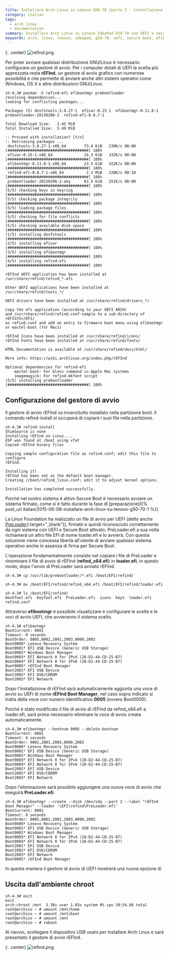 ```yaml
---
title: Installare Arch Linux su Lenovo G50-70 (parte 5 - installazione del gestore di avvio)
category: italian
tags:
  - arch linux
  - documentation
summary: Installare Arch Linux su Lenovo IdeaPad G50-70 con UEFI e Secure Boot
keywords: arch, linux, lenovo, ideapad, g50-70, uefi, secure boot, efibootmgr, loader, refind, prebootloader
---
```


{: .center}
![refind.png]

Per poter avviare qualsiasi distribuzione GNU/Linux è necessario configurare un
gestore di avvio. Per i computer dotati di UEFI la scelta più apprezzata resta
**rEFInd**, un gestore di avvio grafico con numerose possibilità e che permette
di avviare anche altri sistemi operativi come Windows, OS X e altre distribuzioni
GNU/Linux.

    sh-4.3# pacman -S refind-efi efibootmgr prebootloader
    resolving dependencies...
    looking for conflicting packages...

    Packages (5) dosfstools-3.0.27-1  efivar-0.15-1  efibootmgr-0.11.0-1  prebootloader-20130206-2  refind-efi-0.8.7-1

    Total Download Size:   2.45 MiB
    Total Installed Size:  5.49 MiB

    :: Proceed with installation? [Y/n] 
    :: Retrieving packages ...
     dosfstools-3.0.27-1-x86_64        73.4 KiB   239K/s 00:00 [####################################] 100%
     efivar-0.15-1-x86_64              24.3 KiB   332K/s 00:00 [####################################] 100%
     efibootmgr-0.11.0-1-x86_64        23.5 KiB   322K/s 00:00 [####################################] 100%
     refind-efi-0.8.7-1-x86_64          2.3 MiB   228K/s 00:10 [####################################] 100%
     prebootloader-20130206-2-any      63.5 KiB   251K/s 00:00 [####################################] 100%
    (5/5) checking keys in keyring                             [####################################] 100%
    (5/5) checking package integrity                           [####################################] 100%
    (5/5) loading package files                                [####################################] 100%
    (5/5) checking for file conflicts                          [####################################] 100%
    (5/5) checking available disk space                        [####################################] 100%
    (1/5) installing dosfstools                                [####################################] 100%
    (2/5) installing efivar                                    [####################################] 100%
    (3/5) installing efibootmgr                                [####################################] 100%
    (4/5) installing refind-efi                                [####################################] 100%

    rEFInd UEFI application has been installed at /usr/share/refind/refind_*.efi

    Other UEFI applications have been installed at /usr/share/refind/tools_*/

    UEFI drivers have been installed at /usr/share/refind/drivers_*/

    Copy the efi application (according to your UEFI ARCH) 
    and /usr/share/refind/refind.conf-sample to a sub-directory of <EFISYS>/EFI/
    as refind.conf and add an entry to firmware boot menu using efibootmgr
    or mactel-boot (for Macs)

    rEFInd Icons have been installed at /usr/share/refind/icons/
    rEFInd Fonts have been installed at /usr/share/refind/fonts/

    HTML Documentation is available at /usr/share/refind/docs/html/

    More info: https://wiki.archlinux.org/index.php/rEFInd 

    Optional dependencies for refind-efi
        mactel-boot: For bless command in Apple Mac systems
        imagemagick: For refind-mkfont script
    (5/5) installing prebootloader                             [####################################] 100%

## Configurazione del gestore di avvio

Il gestore di avvio rEFInd va innanzitutto installato nella partizione boot. Il
comando refind-install si occuperà di copiare i suoi file nella partizione.

    sh-4.3# refind-install 
    ShimSource is none
    Installing rEFInd on Linux....
    ESP was found at /boot using vfat
    Copied rEFInd binary files

    Copying sample configuration file as refind.conf; edit this file to configure
    rEFInd.

    Installing it!
    rEFInd has been set as the default boot manager.
    Creating //boot/refind_linux.conf; edit it to adjust kernel options.

    Installation has completed successfully.

Poiché nel nostro sistema è attivo Secure Boot è necessario avviare un sistema
firmato, come si è fatto durante la fase di
[preparazione]({% post_url italian/2015-06-08-installare-arch-linux-su-lenovo-g50-70-1 %}).

La Linux Foundation ha realizzato un file di avvio per UEFI (detto anche
[PreLoader]{:target="_blank"}), firmato e quindi riconosciuto correttamente da
ogni sistema con UEFI e Secure Boot attivato. PreLoader.efi a sua volta
richiamerà un altro file EFI di nome loader.efi e lo avvierà. Con questa
soluzione viene concessa libertà all'utente di avviare qualsiasi sistema
operativo anche in assenza di firma per Secure Boot.

L'operazione fondamentalmente consiste nel copiare i file di PreLoader e
rinominare il file di avvio di rEFInd (**refind_x64.efi**) in **loader.efi**,
in questo modo, dopo l'avvio di PreLoader sarà avviato rEFInd.

    sh-4.3# cp /usr/lib/prebootloader/*.efi /boot/EFI/refind/

    sh-4.3# mv /boot/EFI/refind/refind_x64.efi /boot/EFI/refind/loader.efi

    sh-4.3# ls /boot/EFI/refind/
    HashTool.efi  KeyTool.efi  PreLoader.efi  icons  keys  loader.efi  refind.conf

Attraverso **efibootmgr** è possibile visualizzare e configurare le scelte e le
voci di avvio UEFI, che avvieranno il sistema scelto.

    sh-4.3# efibootmgr 
    BootCurrent: 0001
    Timeout: 0 seconds
    BootOrder: 0005,0002,2001,2003,0000,2002
    Boot0000* Lenovo Recovery System
    Boot0001* EFI USB Device (Generic USB Storage)
    Boot0002* Windows Boot Manager
    Boot0003* EFI Network 0 for IPv4 (28-D2-44-CD-25-B7) 
    Boot0004* EFI Network 0 for IPv6 (28-D2-44-CD-25-B7) 
    Boot0005* rEFInd Boot Manager
    Boot2001* EFI USB Device
    Boot2002* EFI DVD/CDROM
    Boot2003* EFI Network

Dopo l'installazione di rEFInd sarà automaticamente aggiunta una voce di avvio
su UEFI di nome **rEFInd Boot Manager**, nel caso sopra indicato si tratta
della voce con numero identificativo **0005** (ovvero Boot0005).

Poiché è stato modificato il file di avvio di rEFInd da refind_x64.efi a
loader.efi, sarà prima necessario eliminare la voce di avvio creata automaticamente.

    sh-4.3# efibootmgr --bootnum 0005 --delete-bootnum
    BootCurrent: 0001
    Timeout: 0 seconds
    BootOrder: 0002,2001,2003,0000,2002
    Boot0000* Lenovo Recovery System
    Boot0001* EFI USB Device (Generic USB Storage)
    Boot0002* Windows Boot Manager
    Boot0003* EFI Network 0 for IPv4 (28-D2-44-CD-25-B7) 
    Boot0004* EFI Network 0 for IPv6 (28-D2-44-CD-25-B7) 
    Boot2001* EFI USB Device
    Boot2002* EFI DVD/CDROM
    Boot2003* EFI Network

Dopo l'eliminazione sarà possibile aggiungere una nuova voce di avvio che
eseguirà **PreLoader.efi**.

    sh-4.3# efibootmgr --create --disk /dev/sda --part 2 --label "rEFInd Boot Manager" --loader '\EFI\refind\PreLoader.efi'
    BootCurrent: 0001
    Timeout: 0 seconds
    BootOrder: 0005,0002,2001,2003,0000,2002
    Boot0000* Lenovo Recovery System
    Boot0001* EFI USB Device (Generic USB Storage)
    Boot0002* Windows Boot Manager
    Boot0003* EFI Network 0 for IPv4 (28-D2-44-CD-25-B7)
    Boot0004* EFI Network 0 for IPv6 (28-D2-44-CD-25-B7)
    Boot2001* EFI USB Device
    Boot2002* EFI DVD/CDROM
    Boot2003* EFI Network
    Boot0005* rEFInd Boot Manager

In questa maniera il gestore di avvio di UEFI mostrerà una nuova opzione di

## Uscita dall'ambiente chroot

    sh-4.3# exit
    exit
    arch-chroot /mnt  3.38s user 1.83s system 0% cpu 39:54.86 total
    root@archiso ~ # umount /mnt/home 
    root@archiso ~ # umount /mnt/boot 
    root@archiso ~ # umount /mnt     
    root@archiso ~ # reboot


Al riavvio, scollegare il dispositivo USB usato per installare Arch Linux e sarà
presentato il gestore di avvio rEFInd.

{: .center}
![refind.png]

[refind.png]: /resources/articles/2015-06/refind.png

[preloader]: http://www.linuxfoundation.org/news-media/blogs/browse/2012/10/linux-foundation-uefi-secure-boot-system-open-source

